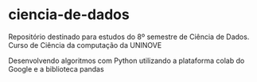 # ciencia-de-dados
Repositório destinado para estudos do 8º semestre de Ciência de Dados. Curso de Ciência da computação da UNINOVE

Desenvolvendo algoritmos com Python utilizando a plataforma colab do Google e a biblioteca pandas
